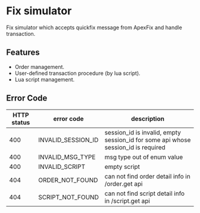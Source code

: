 # Fix simulator

Fix simulator which accepts quickfix message from ApexFix and handle transaction.

## Features

* Order management.
* User-defined transaction procedure (by lua script).
* Lua script management.

## Error Code

|HTTP status|error code|description|
|---|---|---|
|400|INVALID_SESSION_ID|session_id is invalid, empty session_id for some api whose session_id is required|
|400|INVALID_MSG_TYPE|msg type out of enum value|
|400|INVALID_SCRIPT|empty script|
|404|ORDER_NOT_FOUND|can not find order detail info in /order.get api|
|404|SCRIPT_NOT_FOUND|can not find script detail info in /script.get api|